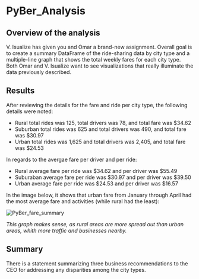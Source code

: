 # PyBer_Analysis

## Overview of the analysis

V. Isualize has given you and Omar a brand-new assignment. Overall goal is to create a summary DataFrame of the ride-sharing data by city type and a multiple-line graph that shows the total weekly fares for each city type. Both Omar and V. Isualize want to see visualizations that really illuminate the data previously described. 

## Results

After reviewing the details for the fare and ride per city type, the following details were noted:
- Rural  total rides was 125, total drivers was 78, and total fare was $34.62
- Suburban total rides was 625 and total drivers was 490, and total fare was $30.97
- Urban total rides was 1,625 and total drivers was 2,405, and total fare was $24.53

In regards to the avergae fare per driver and per ride:
- Rural average fare per ride was $34.62 and per driver was $55.49
- Suburaban average fare per ride was $30.97 and per driver was $39.50
- Urban average fare per ride was $24.53 and per driver was $16.57

In the image below, it shows that urban fare from January through April had the most average fare and activities (while rural had the least):

![PyBer_fare_summary](https://user-images.githubusercontent.com/106715923/178859318-9191b878-b38a-40f2-a30a-d1204c0bb132.png)

*This graph makes sense, as rural areas are more spread out than urban areas, whith more traffic and businesses nearby.*

## Summary

There is a statement summarizing three business recommendations to the CEO for addressing any disparities among the city types. 






